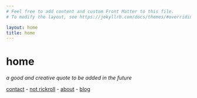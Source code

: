 ```yaml
---
# Feel free to add content and custom Front Matter to this file.
# To modify the layout, see https://jekyllrb.com/docs/themes/#overriding-theme-defaults

layout: home
title: home
---
```


# home

*a good and creative quote to be added in the future*

[contact](/contact) - [not rickroll](https://www.youtube.com/watch?v=dQw4w9WgXcQ) - [about](/about) - [blog](/blog)
